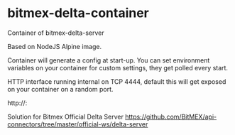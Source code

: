 # bitmex-delta-container
Container of bitmex-delta-server

Based on NodeJS Alpine image. 

Container will generate a config at start-up.
You can set environment variables on your container for custom settings, they get polled every start.

HTTP interface running internal on TCP 4444, default this will get exposed on your container on a random port.

http://<your-container-IP>:<attached-port>

Solution for Bitmex Official Delta Server
https://github.com/BitMEX/api-connectors/tree/master/official-ws/delta-server
